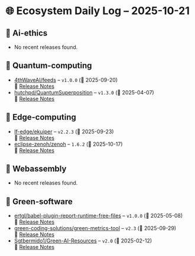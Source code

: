 # 🌐 Ecosystem Daily Log – 2025-10-21

## 🔹 Ai-ethics
- No recent releases found.

## 🔹 Quantum-computing
- [4thWaveAI/feeds](https://github.com/4thWaveAI/feeds/releases/tag/v1.0.0) – `v1.0.0` (📅 2025-09-20)  
  🔗 [Release Notes](https://github.com/4thWaveAI/feeds/releases/tag/v1.0.0)
- [hutchpd/QuantumSuperposition](https://github.com/hutchpd/QuantumSuperposition/releases/tag/v1.3.0) – `v1.3.0` (📅 2025-04-07)  
  🔗 [Release Notes](https://github.com/hutchpd/QuantumSuperposition/releases/tag/v1.3.0)

## 🔹 Edge-computing
- [lf-edge/ekuiper](https://github.com/lf-edge/ekuiper/releases/tag/v2.2.3) – `v2.2.3` (📅 2025-09-23)  
  🔗 [Release Notes](https://github.com/lf-edge/ekuiper/releases/tag/v2.2.3)
- [eclipse-zenoh/zenoh](https://github.com/eclipse-zenoh/zenoh/releases/tag/1.6.2) – `1.6.2` (📅 2025-10-17)  
  🔗 [Release Notes](https://github.com/eclipse-zenoh/zenoh/releases/tag/1.6.2)

## 🔹 Webassembly
- No recent releases found.

## 🔹 Green-software
- [ertgl/babel-plugin-report-runtime-free-files](https://github.com/ertgl/babel-plugin-report-runtime-free-files/releases/tag/v1.0.0) – `v1.0.0` (📅 2025-05-08)  
  🔗 [Release Notes](https://github.com/ertgl/babel-plugin-report-runtime-free-files/releases/tag/v1.0.0)
- [green-coding-solutions/green-metrics-tool](https://github.com/green-coding-solutions/green-metrics-tool/releases/tag/v2.3) – `v2.3` (📅 2025-09-29)  
  🔗 [Release Notes](https://github.com/green-coding-solutions/green-metrics-tool/releases/tag/v2.3)
- [Sgtbermido1/Green-AI-Resources](https://github.com/Sgtbermido1/Green-AI-Resources/releases/tag/v2.0) – `v2.0` (📅 2025-02-12)  
  🔗 [Release Notes](https://github.com/Sgtbermido1/Green-AI-Resources/releases/tag/v2.0)